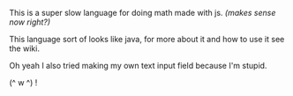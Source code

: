 This is a super slow language for doing math made with js.  *(makes sense now right?)*

This language sort of looks like java, for more about it and how to use it see the wiki.

Oh yeah I also tried making my own text input field because I'm stupid.

(^ w ^) !
 
